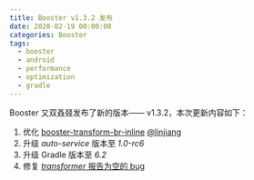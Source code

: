 ```yaml
---
title: Booster v1.3.2 发布
date: 2020-02-19 00:00:00
categories: Booster
tags:
  - booster
  - android
  - performance
  - optimization
  - gradle
---
```


Booster 又双叒叕发布了新的版本—— v1.3.2，本次更新内容如下：

1. 优化 [booster-transform-br-inline](https://github.com/didi/booster/blob/master/booster-transform-br-inline) [@linjiang](https://github.com/whataa)
2. 升级 *auto-service* 版本至 *1.0-rc6*
3. 升级 Gradle 版本至 *6.2*
4. 修复 [*transformer* 报告为空的 bug](https://github.com/didi/booster/issues/138)

